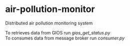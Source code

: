 # air-pollution-monitor
Distributed air pollution monitoring system

To retrieves data from GIOS run *gios_get_status.py* <br/>
To consumes data from message broker run *consumer.py*